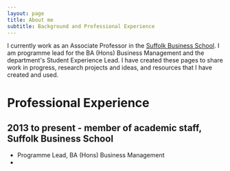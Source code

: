 ```yaml
---
layout: page
title: About me
subtitle: Background and Professional Experience
---
```


I currently work as an Associate Professor in the [Suffolk Business School](www.uos.ac.uk/business). I am programme lead for the BA (Hons) Business Management and the department's Student Experience Lead. I have created these pages to share work in progress, research projects and ideas, and resources that I have created and used.

# Professional Experience

## 2013 to present - member of academic staff, Suffolk Business School
- Programme Lead, BA (Hons) Business Management
- 
